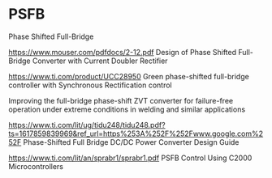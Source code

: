 # PSFB
Phase Shifted Full-Bridge


https://www.mouser.com/pdfdocs/2-12.pdf
Design of Phase Shifted Full-Bridge
Converter with Current Doubler Rectifier 



https://www.ti.com/product/UCC28950
Green phase-shifted full-bridge controller with Synchronous Rectification control



Improving the full-bridge phase-shift ZVT converter for failure-free operation under extreme conditions in welding and similar applications






https://www.ti.com/lit/ug/tidu248/tidu248.pdf?ts=1617859839969&ref_url=https%253A%252F%252Fwww.google.com%252F
Phase-Shifted Full Bridge DC/DC Power Converter Design
Guide


https://www.ti.com/lit/an/sprabr1/sprabr1.pdf
PSFB Control Using C2000 Microcontrollers











